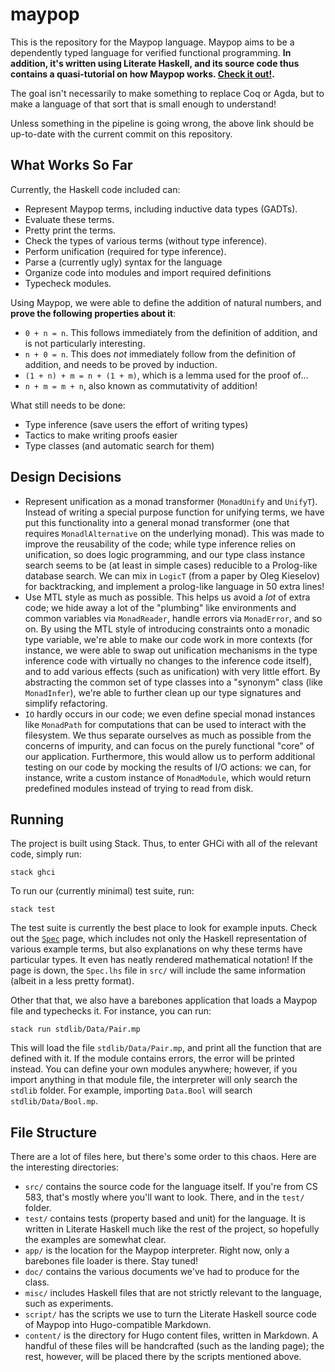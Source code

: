 # maypop

This is the repository for the Maypop language. Maypop aims
to be a dependently typed language for verified functional programming.
__In addition, it's written using Literate Haskell, and its source code
thus contains a quasi-tutorial on how Maypop works. [Check it out!](https://web.engr.oregonstate.edu/~fedorind/CS583/).__

The goal isn't necessarily to make something to replace Coq or Agda, but
to make a language of that sort that is small enough to understand!

Unless something in the pipeline is going wrong, the above link should
be up-to-date with the current commit on this repository.

## What Works So Far
Currently, the Haskell code included can:

* Represent Maypop terms, including inductive data types (GADTs).
* Evaluate these terms.
* Pretty print the terms.
* Check the types of various terms (without type inference).
* Perform unification (required for type inference).
* Parse a (currently ugly) syntax for the language
* Organize code into modules and import required definitions
* Typecheck modules.

Using Maypop, we were able to define the addition of natural
numbers, and __prove the following properties about it__:

* `0 + n = n`. This follows immediately from the definition of addition,
and is not particularly interesting.
* `n + 0 = n`. This does _not_ immediately follow from the 
definition of addition, and needs to be proved by induction.
* `(1 + n) + m = n + (1 + m)`, which is a lemma used for the proof of...
* `n + m = m + n`, also known as commutativity of addition!

What still needs to be done:

* Type inference (save users the effort of writing types)
* Tactics to make writing proofs easier
* Type classes (and automatic search for them)

## Design Decisions

* Represent unification as a monad transformer (`MonadUnify` and `UnifyT`).
Instead of writing a special purpose function for unifying terms, we have
put this functionality into a general monad transformer (one that requires
`MonadlAlternative` on the underlying monad). This was made to improve
the reusability of the code; while type inference relies on unification,
so does logic programming, and our type class instance search seems to be
(at least in simple cases) reducible to a Prolog-like database search.
We can mix in `LogicT` (from a paper by Oleg Kieselov) for backtracking,
and implement a prolog-like language in 50 extra lines!
* Use MTL style as much as possible. This helps us avoid a _lot_ of extra
code; we hide away a lot of the "plumbing" like environments and common
variables via `MonadReader`, handle errors via `MonadError`, and so on.
By using the MTL style of introducing constraints onto a monadic type
variable, we're able to make our code work in more contexts
(for instance, we were able to swap out unification mechanisms in
the type inference code with virtually no changes to the inference
code itself), and to add various effects (such as unification)
with very little effort. By abstracting the common set of type
classes into a "synonym" class (like `MonadInfer`), we're able
to further clean up our type signatures and simplify refactoring.
* `IO` hardly occurs in our code; we even define special monad instances
like `MonadPath` for computations that can be used to interact with the
filesystem. We thus separate ourselves as much as possible from the concerns
of impurity, and can focus on the purely functional "core" of our
application. Furthermore, this would allow us to perform additional
testing on our code by mocking the results of I/O actions: we can,
for instance, write a custom instance of `MonadModule`, which
would return predefined modules instead of trying to read from disk.

## Running
The project is built using Stack. Thus, to enter GHCi with
all of the relevant code, simply run:

```
stack ghci
```

To run our (currently minimal) test suite, run:

```
stack test
```

The test suite is currently the best place to look for example
inputs. Check out the [`Spec`](https://web.engr.oregonstate.edu/~fedorind/CS583/modules/spec/)
page, which includes not only the Haskell representation of various example
terms, but also explanations on why these terms have particular types.
It even has neatly rendered mathematical notation! If the page is down,
the `Spec.lhs` file in `src/` will include the same information (albeit in
a less pretty format).

Other that that, we also have a barebones application that loads a Maypop
file and typechecks it. For instance, you can run:

```
stack run stdlib/Data/Pair.mp
```

This will load the file `stdlib/Data/Pair.mp`, and print all the function
that are defined with it. If the module contains errors, the error will
be printed instead. You can define your own modules anywhere; however,
if you import anything in that module file, the interpreter will
only search the `stdlib` folder. For example, importing `Data.Bool`
will search `stdlib/Data/Bool.mp`.

## File Structure
There are a lot of files here, but there's some order to this chaos.
Here are the interesting directories:

* `src/` contains the source code for the language itself. If you're from CS 583, that's mostly
where you'll want to look. There, and in the `test/` folder.
* `test/` contains tests (property based and unit) for the language. It is written
in Literate Haskell much like the rest of the project, so hopefully the examples
are somewhat clear.
* `app/` is the location for the Maypop interpreter. Right now, only a barebones
file loader is there. Stay tuned!
* `doc/` contains the various documents we've had to produce for the class.
* `misc/` includes Haskell files that are not strictly relevant to the language,
such as experiments.
* `script/` has the scripts we use to turn the Literate Haskell source code
of Maypop into Hugo-compatible Markdown.
* `content/` is the directory for Hugo content files, written in Markdown.
A handful of these files will be handcrafted (such as the landing page);
the rest, however, will be placed there by the scripts mentioned above.
